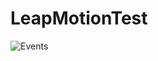 # LeapMotionTest


![Events](https://user-images.githubusercontent.com/6189196/33116635-d619499e-cf65-11e7-9bfb-1e25bfde99ea.PNG "Events")
